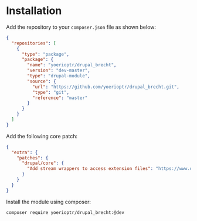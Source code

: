 # Installation

Add the repository to your `composer.json` file as shown below:

```json
{
  "repositories": [
    {
      "type": "package",
      "package": {
        "name": "yoerioptr/drupal_brecht",
        "version": "dev-master",
        "type": "drupal-module",
        "source": {
          "url": "https://github.com/yoerioptr/drupal_brecht.git",
          "type": "git",
          "reference": "master"
        }
      }
    }
  ]
}
```

Add the following core patch:
```json
{
  "extra": {
    "patches": {
      "drupal/core": {
        "Add stream wrappers to access extension files": "https://www.drupal.org/files/issues/2021-12-15/1308152-395.patch"
      }
    }
  }
}
```

Install the module using composer:

```bash
composer require yoerioptr/drupal_brecht:@dev
```